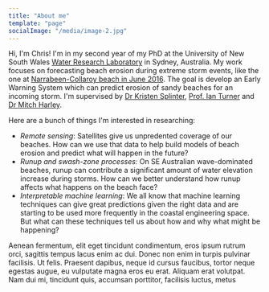 ```yaml
---
title: "About me"
template: "page"
socialImage: "/media/image-2.jpg"
---
```


Hi, I'm Chris! I'm in my second year of my PhD at the University of New South Wales [Water Research Laboratory](wrl) in Sydney, Australia. My work focuses on forecasting beach erosion during extreme storm events, like the one at [Narrabeen-Collaroy beach in June 2016](2016ecl). The goal is develop an Early Warning System which can predict erosion of sandy beaches for an incoming storm. I'm supervised by [Dr Kristen Splinter](splinter), [Prof. Ian Turner](turner) and [Dr Mitch Harley](harley). 

[wrl]: http://www.wrl.unsw.edu.au/
[splinter]: https://twitter.com/KDSplinter
[harley]: https://twitter.com/DocHarleyMD
[turner]: https://www.linkedin.com/in/ian-turner-a13a496/
[2016ecl]: https://www.smh.com.au/environment/weather/sydney-storms-narrabeencollaroy-beach-lashed-by-large-seas-20160605-gpbvvw.html

Here are a bunch of things I'm interested in researching:
- *Remote sensing*: Satellites give us unpredented coverage of our beaches. How can we use that data to help build models of beach erosion and predict what will happen in the future?
- *Runup and swash-zone processes:* On SE Australian wave-dominated beaches, runup can contribute a significant amount of water elevation increase during storms. How can we better understand how runup affects what happens on the beach face?
- *Interpretable machine learning*: We all know that machine learning techniques can give great predictions given the right data and are starting to be used more frequently in the coastal engineering space. But what can these techniques tell us about how and why what might be happening? 


Aenean fermentum, elit eget tincidunt condimentum, eros ipsum rutrum orci, sagittis tempus lacus enim ac dui. Donec non enim in turpis pulvinar facilisis. Ut felis. Praesent dapibus, neque id cursus faucibus, tortor neque egestas augue, eu vulputate magna eros eu erat. Aliquam erat volutpat. Nam dui mi, tincidunt quis, accumsan porttitor, facilisis luctus, metus